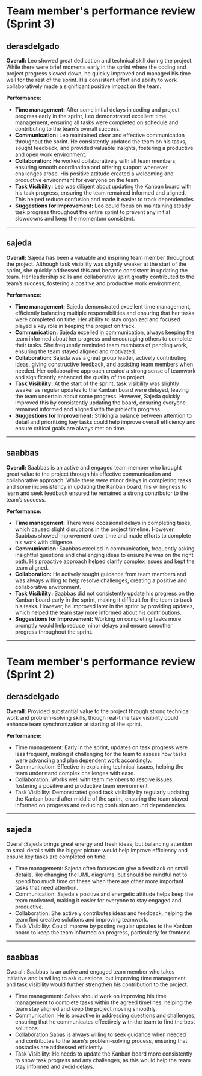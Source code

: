 # Team member's performance review (Sprint 3)

## derasdelgado

**Overall:**
Leo showed great dedication and technical skill during the project. While there were brief moments early in the sprint where the coding and project progress slowed down, he quickly improved and managed his time well for the rest of the sprint. His consistent effort and ability to work collaboratively made a significant positive impact on the team.

**Performance:**
- **Time management:** After some initial delays in coding and project progress early in the sprint, Leo demonstrated excellent time management, ensuring all tasks were completed on schedule and contributing to the team's overall success.
- **Communication:** Leo maintained clear and effective communication throughout the sprint. He consistently updated the team on his tasks, sought feedback, and provided valuable insights, fostering a productive and open work environment.
- **Collaboration:** He worked collaboratively with all team members, ensuring smooth coordination and offering support whenever challenges arose. His positive attitude created a welcoming and productive environment for everyone on the team.
- **Task Visibility:** Leo was diligent about updating the Kanban board with his task progress, ensuring the team remained informed and aligned. This helped reduce confusion and made it easier to track dependencies.
- **Suggestions for Improvement:** Leo could focus on maintaining steady task progress throughout the entire sprint to prevent any initial slowdowns and keep the momentum consistent.

---
## sajeda

**Overall:**
Sajeda has been a valuable and inspiring team member throughout the project. Although task visibility was slightly weaker at the start of the sprint, she quickly addressed this and became consistent in updating the team. Her leadership skills and collaborative spirit greatly contributed to the team’s success, fostering a positive and productive work environment.

**Performance:**
- **Time management:** Sajeda demonstrated excellent time management, efficiently balancing multiple responsibilities and ensuring that her tasks were completed on time. Her ability to stay organized and focused played a key role in keeping the project on track.
- **Communication:** Sajeda excelled in communication, always keeping the team informed about her progress and encouraging others to complete their tasks. She frequently reminded team members of pending work, ensuring the team stayed aligned and motivated.
- **Collaboration:** Sajeda was a great group leader, actively contributing ideas, giving constructive feedback, and assisting team members when needed. Her collaborative approach created a strong sense of teamwork and significantly enhanced the quality of the project.
- **Task Visibility:** At the start of the sprint, task visibility was slightly weaker as regular updates to the Kanban board were delayed, leaving the team uncertain about some progress. However, Sajeda quickly improved this by consistently updating the board, ensuring everyone remained informed and aligned with the project’s progress.
- **Suggestions for Improvement:** Striking a balance between attention to detail and prioritizing key tasks could help improve overall efficiency and ensure critical goals are always met on time.
---
## saabbas

**Overall:**
Saabbas is an active and engaged team member who brought great value to the project through his effective communication and collaborative approach. While there were minor delays in completing tasks and some inconsistency in updating the Kanban board, his willingness to learn and seek feedback ensured he remained a strong contributor to the team’s success.

**Performance:**
- **Time management:** There were occasional delays in completing tasks, which caused slight disruptions in the project timeline. However, Saabbas showed improvement over time and made efforts to complete his work with diligence.
- **Communication:** Saabbas excelled in communication, frequently asking insightful questions and challenging ideas to ensure he was on the right path. His proactive approach helped clarify complex issues and kept the team aligned.
- **Collaboration:** He actively sought guidance from team members and was always willing to help resolve challenges, creating a positive and collaborative environment.
- **Task Visibility:** Saabbas did not consistently update his progress on the Kanban board early in the sprint, making it difficult for the team to track his tasks. However, he improved later in the sprint by providing updates, which helped the team stay more informed about his contributions.
- **Suggestions for Improvement:** Working on completing tasks more promptly would help reduce minor delays and ensure smoother progress throughout the sprint.
---



# Team member's performance review (Sprint 2)

## derasdelgado

**Overall:**
Provided substantial value to the project through strong technical work and problem-solving skills, though real-time task visibility could enhance team synchronization at starting of the sprint.

**Performance:**
* Time management: Early in the sprint, updates on task progress were less frequent, making it challenging for the team to assess how tasks were advancing and plan dependent work accordingly.
* Communication: Effective in explaining technical issues, helping the team understand complex challenges with ease.
* Collaboration: Works well with team members to resolve issues, fostering a positive and productive team environment
* Task Visibility: Demonstrated good task visibility by regularly updating the Kanban board after middle of the sprint, ensuring the team stayed informed on progress and reducing confusion around dependencies.
---
## sajeda
Overall:Sajeda brings great energy and fresh ideas, but balancing attention to small details with the bigger picture would help improve efficiency and ensure key tasks are completed on time.
* Time management: Sajeda often focuses on give a feedback on small details, like changing the UML diagrams, but should be mindful not to spend too much time on these when there are other more important tasks that need attention.
* Communication: Sajeda's positive and energetic attitude helps keep the team motivated, making it easier for everyone to stay engaged and productive.
* Collaboration: She actively contributes ideas and feedback, helping the team find creative solutions and improving teamwork.
* Task Visibility: Could improve by posting regular updates to the Kanban board to keep the team informed on progress, particularly for frontend..
---
## saabbas
Overall: Saabbas is an active and engaged team member who takes initiative and is willing to ask questions, but improving time management and task visibility would further strengthen his contribution to the project.
* Time management: Sabas should work on improving his time management to complete tasks within the agreed timelines, helping the team stay aligned and keep the project moving smoothly.
* Communication: He is proactive in addressing questions and challenges, ensuring that he communicates effectively with the team to find the best solutions.
* Collaboration:Sabas is always willing to seek guidance when needed and contributes to the team's problem-solving process, ensuring that obstacles are addressed efficiently.
* Task Visibility: He needs to update the Kanban board more consistently to show task progress and any challenges, as this would help the team stay informed and avoid delays.
